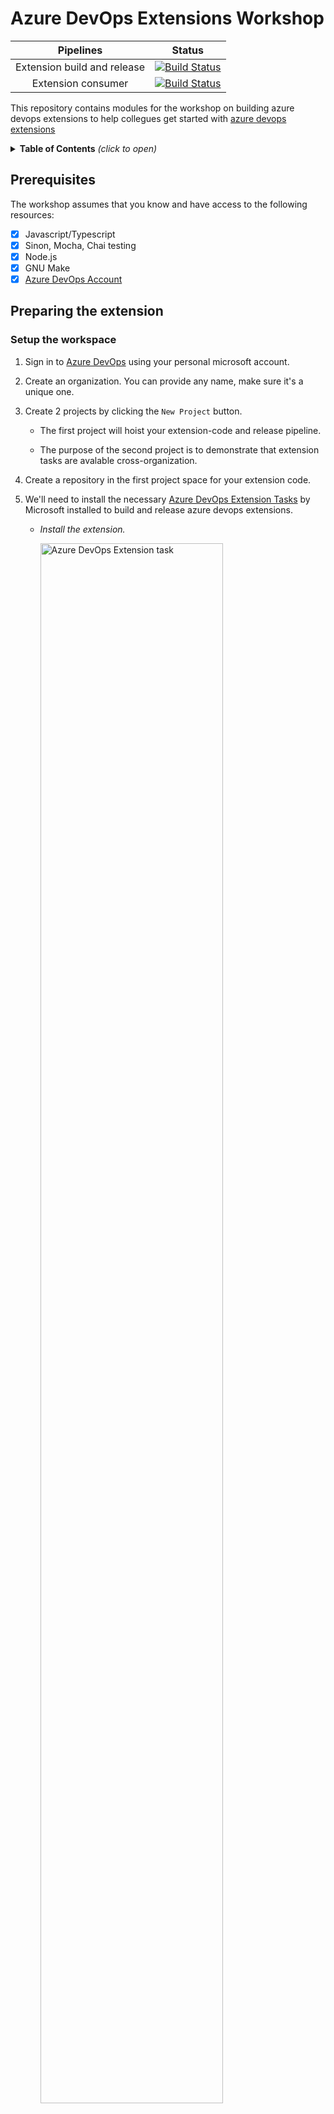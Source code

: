 # Azure DevOps Extensions Workshop

| Pipelines | Status |
| :--: | :--: |
| Extension build and release | [![Build Status](https://dev.azure.com/TCSTechCommWorkshop/CDaaSGlobal/_apis/build/status/Global-Extension?branchName=master)](https://dev.azure.com/TCSTechCommWorkshop/CDaaSGlobal/_build/latest?definitionId=1&branchName=master) |
| Extension consumer | [![Build Status](https://dev.azure.com/TCSTechCommWorkshop/CDaaSGlobal/_apis/build/status/Test-Extension?branchName=main)](https://dev.azure.com/TCSTechCommWorkshop/CDaaSGlobal/_build/latest?definitionId=4&branchName=main) |

This repository contains modules for the workshop on building azure devops extensions
to help collegues get started with [azure devops extensions](https://docs.microsoft.com/en-us/azure/devops/extend/overview?view=azure-devops)

<details>
<summary><b>Table of Contents</b> <I>(click to open)</I></summary>

- [Prerequisites](#prerequisites)
- [Preparing the extension](#preparing-the-extension)
  - [Setup the workspace](#setup-the-workspace)
  - [Setup the marketplace service connection](#setup-the-marketplace-service-connection)
  - [Create the publisher](#create-the-publisher)
  - [Setup the Azure DevOps Pipeline](#setup-the-azure-devops-pipeline)
- [Using the extension](#using-the-extension)
  - [Install the extension](install-the-extension)
  - [Setup the consumer pipeline](#setup-the-consumer-pipeline)

</details>

## Prerequisites

The workshop assumes that you know and have access to the following resources:

- [x] Javascript/Typescript
- [x] Sinon, Mocha, Chai testing
- [x] Node.js
- [x] GNU Make
- [x] [Azure DevOps Account](https://azure.microsoft.com/en-us/services/devops/)

## Preparing the extension

### Setup the workspace

1. Sign in to [Azure DevOps](https://dev.azure.com/) using your personal microsoft account.

2. Create an organization. You can provide any name, make sure it's a unique one.

3. Create 2 projects by clicking the `New Project` button.

    - The first project will hoist your extension-code and release pipeline.

    - The purpose of the second project is to demonstrate that extension tasks are avalable cross-organization.

4. Create a repository in the first project space for your extension code.

5. We'll need to install the necessary [Azure DevOps Extension Tasks](https://marketplace.visualstudio.com/items?itemName=ms-devlabs.vsts-developer-tools-build-tasks) by Microsoft installed to build and release azure devops extensions.

    - _Install the extension._

      <img src="./demo-images/azure-devops-ext-task.png" width="80%" alt="Azure DevOps Extension task">

    - _Check if the extension is correctly installed by visiting <OrganizationName> -> Organization settings -> Extensions._

      <img src="./demo-images/prereq-extension-installed.png" width="80%" alt="Extension correctly installed">

6. Clone the repository code and delete the current git remote using below steps.
(We will upload the same code to the azure repository).

    ```shell
    # Git clone the repository
    https://github.com/Biswajee/Azure-DevOps-Extensions-Workshop.git

    # Remove the remote url for the cloned repo
    git remote remove origin

    # Add the new remote url from your azure devops extension repository
    git remote add origin https://<OrganizationName>@dev.azure.com/<OrganizationName>/<ProjectName>/_git/<AzureRepositoryName>
    git push -u origin --all
    ```

7. Check whether the code you've pushed got successfully updated in the azure devops respository.

Horray! You've completed the first subtask 🎉🎉

### Setup the marketplace service connection

1. Go to the project space where your extension repository is present.

2. `[User Settings]` > `[Personal access tokens]` > `[ + New Token]`.

    ![User settings location](./demo-images/user-settings.png)

3. `[Project Settings]` > `[Service Connections]` > `[Create Service Connection]`.

4. In the search bar, find **Visual Studio Marketplace**. Click Next.

5. Add your personal access token that you copied.

6. Provide the name of the service connection and an optional description.

7. Make sure the **Grant access permission to all pipelines** is checked ✅.

_Please note the name of the service connection after creating._

### Create the publisher

1. Go to the [publish your extension](https://marketplace.visualstudio.com/manage/createpublisher?managePageRedirect=true) page and create a publisher. Please note the **publisher ID** after creating.

_(Any details other than the name of the publisher and the publsher id are optional.)_

### Setup the Azure DevOps Pipeline

The Azure DevOps pipeline is located at the root of the project
[here](./az-build-and-release-pipeline.yaml).
Please update the values in the variable section of the pipeline (Line 19 to 29) as under:

```yaml
variables:
  # the publisher id you've created
  publisherId: <YOUR-PUBLISHER-ID>
  # the value of url after https://dev.azure.com/<YOUR-ORGANIZATION-NAME>
  # this value will be used to share the produced extension with the organization
  # multiple values can be provided as shown: organization1,organization2
  shareWithOrganization: <YOUR-ORGANIZATION-NAME>
  # example of organization url: https://dev.azure.com/biswajitr
  shareWithOrganization.URLs: <YOUR-ORGANIZATION-URL> 
  # the name of the marketplace service connection that you've created
  marketplaceServiceConnectionName: <YOUR-MARKETPLACE-SERVICE-CONNECTION>
```

Now, we're ready to create our first pipeline 🎉

1. Click the pipelines icon in the azure devops platform.

2. Click on `[ New Pipeline ]` button.

3. Select following responses when prompted:

    - Where is your code: Azure Repos Git

    - Select a repository: <YOUR-REPOSITORY>

    - Configure your pipeline: Existing Azure Pipelines YAML file

    - Enter pipeline path as: `/az-build-and-release-pipeline.yaml`

Click on **continue** to setup your pipeline.

Review your pipeline YAML and hit **run** to execute the pipeline.

## Using the extension

Now that your build and release pipelines executed successfully, we can test our extension
using another pipeline. Before, we can do that you must ensure that the extension is shared
with the organization where you're trying to use.

### Install the extension

The azure devops extension gets automatically installed in the target organization
when the build is triggered using the azure pipelines.

_You can verify whether the extension is installed properly by visiting <OrganizationName> -> Organization settings -> Extensions._
or `https://dev.azure.com/<OrganizationName>/_settings/extensions?tab=installed`.

<img src="./demo-images/installed-extension-preview.png" width="70%">

### Setup the consumer pipeline

Now, we are ready to test our azure devops extension tasks in all the shared organizations.
Your personal Azure DevOps might allow pipelines to execute only in one project space.
If you're able to run pipelines in different projects in the same organization, you can
set up the below pipeline anywhere within the shared organizations.

1. Create another repository in the same organization and project.

2. Create a new pipeline using the following steps:

    1. Click the pipelines icon in the azure devops platform.

    2. Click on `[ New Pipeline ]` button.

    3. Select following responses when prompted:

        - Where is your code: Azure Repos Git

        - Select the repository: <YOUR-CONSUMER-REPOSITORY>

        - Configure your pipeline: Starter pipeline

3. Look for the `HelloWorld` and `TwoSum` tasks in the tasks pane. And add them.

4. Your final pipeline shoudl look like below yaml.

    ```yaml
    trigger:
    # the current branch that you're in
    - main
    - master

    pool:
      vmImage: ubuntu-20.04

    steps:
    - task: HelloWorld@0
    - task: TwoSum@0
      inputs:
        firstNumber: '7'
        secondNumber: '6'
    ```

> Please refer to the successful release and test pipelines [here](#azure-devops-extensions-workshop).
